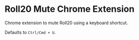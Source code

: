 # Roll20 Mute Chrome Extension

Chrome extension to mute Roll20 using a keyboard shortcut.

Defaults to `Ctrl/Cmd + U`.

